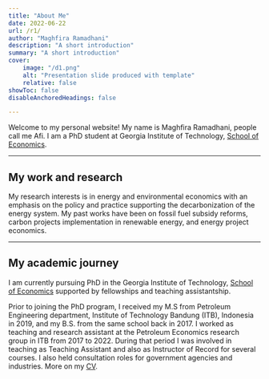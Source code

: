 ```yaml
---
title: "About Me" 
date: 2022-06-22
url: /r1/
author: "Maghfira Ramadhani"
description: "A short introduction" 
summary: "A short introduction" 
cover:
    image: "/d1.png"
    alt: "Presentation slide produced with template"
    relative: false
showToc: false
disableAnchoredHeadings: false

---
```


Welcome to my personal website! My name is Maghfira Ramadhani, people call me Afi. I am a PhD student at Georgia Institute of Technology, [School of Economics](https://econ.gatech.edu). 

---

## My work and research

My research interests is in energy and environmental economics with an emphasis on the policy and practice supporting the decarbonization of the energy system. My past works have been on fossil fuel subsidy reforms, carbon projects implementation in renewable energy, and energy project economics.

---

## My academic journey

I am currently pursuing PhD in the Georgia Institute of Technology, [School of Economics](https://econ.gatech.edu) supported by fellowships and teaching assistantship.

Prior to joining the PhD program, I received my M.S from Petroleum Engineering department, Institute of Technology Bandung (ITB), Indonesia in 2019, and my B.S. from the same school back in 2017. I worked as teaching and research assistant at the Petroleum Economics research group in ITB from 2017 to 2022. During that period I was involved in teaching as Teaching Assistant and also as Instructor of Record for several courses. I also held consultation roles for government agencies and industries. More on my [CV](https://maghfiraer.github.io/CV_Afi.pdf).

 

